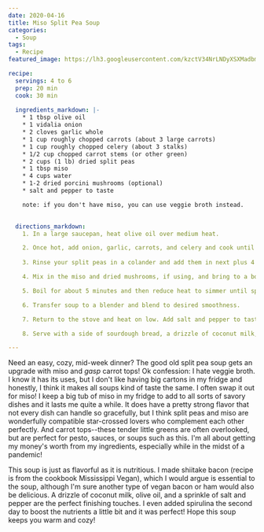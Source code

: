 ```yaml
---
date: 2020-04-16
title: Miso Split Pea Soup
categories: 
  - Soup
tags:
  - Recipe
featured_image: https://lh3.googleusercontent.com/kzctV34NrLNDyXSXMadbmwtFh1VA5mQNYMezhsTrfRAsxw7ONGdJ3sv9VWkhmRdF1WPIAksIwMFpG4H6Nu3-_VOjmly_hTHq5w7x8EG9_9ZSk9Npkh9vvQxgruG9aTC7iQW1sjAgw6bcAHFhxsA-kbv1afHzYyQN3lBIz1DgfAt0TB1EHM9vC0hVSa9jGlJPMUnyPA-5CnZBUxRz077TagiGe94ojz9VcgBG03xh_Q4AyMbieHLP9CdUUsteuYLr8nNs7STeOkiEs_3ROkARyXutc_6iw-J7OYHKapgrlay4s9jYxSENTyKC5_35X8Nb4Pc9aSVy4GnGe3n6bRq-5FMgQOz4YNfBg-g1aO7yi7u9qEG7PiZ_npmd1E2bm_ZagegQdZUdadxED6O2puw0Dpo_CpqT1hRRfJGnTavliIXfwdK3Ol-nL5LiUJRILrPIE8fLejECSVDtTTpSa_07eWSpaQz5d4ZTGdc6E8U-ZoiuZPedTjAKtGb36RNVl_J6sYog4oFuY8YEHpvrdt2OwzazQS7ngbMFDNaE1HrOeaPKw88zbeAlNq8W6s5j-rgKG4pUx5aSc2hLV0SkLjeRWEqYEJEe9Io9GKlVV9tGhc3psylx69vbuMC6yXi_0G43bg8pYV1DCew7yxFC5l9weKCdlV8ZZOYsbvrzbQEod33l9miHRPlefoMnRi7Qq6JJdb1pGGlzau36nL8FFAJYHDmz39JkdHFohgX5VK-6J-0BxiJQke2nDnM=w2048-h1366-no 

recipe:
  servings: 4 to 6
  prep: 20 min
  cook: 30 min
  
  ingredients_markdown: |-
    * 1 tbsp olive oil
    * 1 vidalia onion
    * 2 cloves garlic whole
    * 1 cup roughly chopped carrots (about 3 large carrots)
    * 1 cup roughly chopped celery (about 3 stalks)
    * 1/2 cup chopped carrot stems (or other green)
    * 2 cups (1 lb) dried split peas
    * 1 tbsp miso
    * 4 cups water
    * 1-2 dried porcini mushrooms (optional)
    * salt and pepper to taste

    note: if you don't have miso, you can use veggie broth instead. 

    
  directions_markdown:
    1. In a large saucepan, heat olive oil over medium heat. 

    2. Once hot, add onion, garlic, carrots, and celery and cook until onions start to turn clear.
    
    3. Rinse your split peas in a colander and add them in next plus 4 cups of water (or broth if you are using broth).

    4. Mix in the miso and dried mushrooms, if using, and bring to a boil.

    5. Boil for about 5 minutes and then reduce heat to simmer until split peas are soft. Add in carrot greens during last few minutes.

    6. Transfer soup to a blender and blend to desired smoothness. 

    7. Return to the stove and heat on low. Add salt and pepper to taste.

    8. Serve with a side of sourdough bread, a drizzle of coconut milk, olive oil, red pepper flakes, fresh herbs, or shiitake bacon!

---
```

Need an easy, cozy, mid-week dinner? The good old split pea soup gets an upgrade with miso and *gasp* carrot tops! Ok confession: I hate veggie broth. I know it has its uses, but I don't like having big cartons in my fridge and honestly, I think it makes all soups kind of taste the same. I often swap it out for miso! I keep a big tub of miso in my fridge to add to all sorts of savory dishes and it lasts me quite a while. It does have a pretty strong flavor that not every dish can handle so gracefully, but I think split peas and miso are wonderfully compatible star-crossed lovers who complement each other perfectly. And carrot tops--these tender little greens are often overlooked, but are perfect for pesto, sauces, or soups such as this. I'm all about getting my money's worth from my ingredients, especially while in the midst of a pandemic!

This soup is just as flavorful as it is nutritious. I made shiitake bacon (recipe is from the cookbook Mississippi Vegan), which I would argue is essential to the soup, although I'm sure another type of vegan bacon or ham would also be delicious. A drizzle of coconut milk, olive oil, and a sprinkle of salt and pepper are the perfect finishing touches. I even added spirulina the second day to boost the nutrients a little bit and it was perfect! Hope this soup keeps you warm and cozy!



